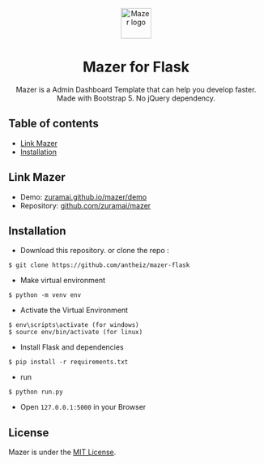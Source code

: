 <p align="center">
  <a href="https://github.com/zuramai/mazer">
    <img src="https://github.com/irsyadulibad/mazer-codeigniter/blob/master/public/assets/images/logo/logo.png?raw=true" alt="Mazer logo" height="60">
  </a>
</p>

<h1 align="center">Mazer for Flask</h1>

<p align="center">
  Mazer is a Admin Dashboard Template that can help you develop faster. Made with Bootstrap 5. No jQuery dependency.
</p>

## Table of contents

- [Link Mazer](#link-mazer)
- [Installation](#installation)

## Link Mazer
- Demo: [zuramai.github.io/mazer/demo](https://zuramai.github.io/mazer/demo)
- Repository: [github.com/zuramai/mazer](https://github.com/zuramai/mazer)

## Installation
- Download this repository.
or clone the repo :
```
$ git clone https://github.com/antheiz/mazer-flask
```
- Make virtual environment
```
$ python -m venv env
```
- Activate the Virtual Environment
```
$ env\scripts\activate (for windows)
$ source env/bin/activate (for linux)
```

- Install Flask and dependencies
```
$ pip install -r requirements.txt
```
- run 
```
$ python run.py
```
- Open `127.0.0.1:5000` in your Browser

## License

Mazer is under the [MIT License](LICENSE).

